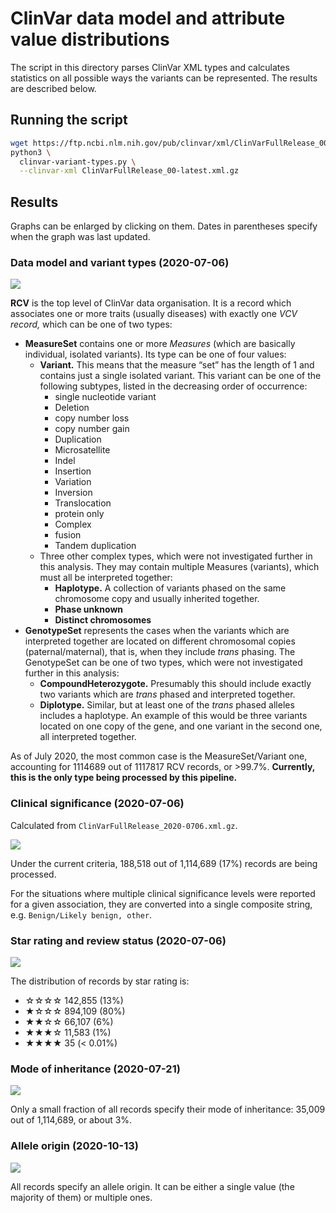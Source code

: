 # ClinVar data model and attribute value distributions

The script in this directory parses ClinVar XML types and calculates statistics on all possible ways the variants can be represented. The results are described below.

## Running the script

```bash
wget https://ftp.ncbi.nlm.nih.gov/pub/clinvar/xml/ClinVarFullRelease_00-latest.xml.gz
python3 \
  clinvar-variant-types.py \
  --clinvar-xml ClinVarFullRelease_00-latest.xml.gz
```

## Results

Graphs can be enlarged by clicking on them. Dates in parentheses specify when the graph was last updated.

### Data model and variant types (2020-07-06)

![](variant-types.png)

**RCV** is the top level of ClinVar data organisation. It is a record which associates one or more traits (usually diseases) with exactly one _VCV record,_ which can be one of two types:
* **MeasureSet** contains one or more _Measures_ (which are basically individual, isolated variants). Its type can be one of four values:
  - **Variant.** This means that the measure “set” has the length of 1 and contains just a single isolated variant. This variant can be one of the following subtypes, listed in the decreasing order of occurrence:
    + single nucleotide variant
    + Deletion
    + copy number loss
    + copy number gain
    + Duplication
    + Microsatellite
    + Indel
    + Insertion
    + Variation
    + Inversion
    + Translocation
    + protein only
    + Complex
    + fusion
    + Tandem duplication
  - Three other complex types, which were not investigated further in this analysis. They may contain multiple Measures (variants), which must all be interpreted together:
    + **Haplotype.** A collection of variants phased on the same chromosome copy and usually inherited together.
    + **Phase unknown**
    + **Distinct chromosomes**
* **GenotypeSet** represents the cases when the variants which are interpreted together are located on different chromosomal copies (paternal/maternal), that is, when they include _trans_ phasing. The GenotypeSet can be one of two types, which were not investigated further in this analysis:
  - **CompoundHeterozygote.** Presumably this should include exactly two variants which are _trans_ phased and interpreted together.
  - **Diplotype.** Similar, but at least one of the _trans_ phased alleles includes a haplotype. An example of this would be three variants located on one copy of the gene, and one variant in the second one, all interpreted together.

As of July 2020, the most common case is the MeasureSet/Variant one, accounting for 1114689 out of 1117817 RCV records, or >99.7%. **Currently, this is the only type being processed by this pipeline.**

### Clinical significance (2020-07-06)

Calculated from `ClinVarFullRelease_2020-0706.xml.gz`.

![](clinical-significance.png)

Under the current criteria, 188,518 out of 1,114,689 (17%) records are being processed.

For the situations where multiple clinical significance levels were reported for a given association, they are converted into a single composite string, e.g. `Benign/Likely benign, other`.

### Star rating and review status (2020-07-06)

![](star-rating.png)

The distribution of records by star rating is:
* ☆☆☆☆ 142,855 (13%)
* ★☆☆☆ 894,109 (80%)
* ★★☆☆ 66,107 (6%)
* ★★★☆ 11,583 (1%)
* ★★★★ 35 (< 0.01%)

### Mode of inheritance (2020-07-21)

![](mode-of-inheritance.png)

Only a small fraction of all records specify their mode of inheritance: 35,009 out of 1,114,689, or about 3%.

### Allele origin (2020-10-13)

![](allele-origin.png)

All records specify an allele origin. It can be either a single value (the majority of them) or multiple ones.